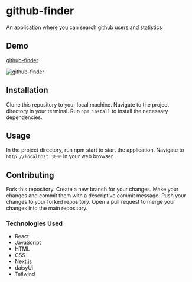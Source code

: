 # github-finder
An application where you can search github users and statistics

## Demo

[github-finder](https://github-finder-kadir-akar.vercel.app/)

![github-finder](https://user-images.githubusercontent.com/73611059/231274785-fc6d0133-6c7e-4f30-b8cc-f986dc717eb6.gif)


## Installation

Clone this repository to your local machine.
Navigate to the project directory in your terminal.
Run
`npm install` to install the necessary dependencies.

## Usage

In the project directory, run npm start to start the application.
Navigate to
`http://localhost:3000`
in your web browser.

## Contributing

Fork this repository.
Create a new branch for your changes.
Make your changes and commit them with a descriptive commit message.
Push your changes to your forked repository.
Open a pull request to merge your changes into the main repository.

### Technologies Used

- React
- JavaScript
- HTML
- CSS
- Next.js
- daisyUi
- Tailwind
